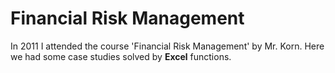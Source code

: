 # Financial Risk Management
In 2011 I attended the course 'Financial Risk Management' by Mr. Korn. Here we had some case studies solved by
**Excel** functions.